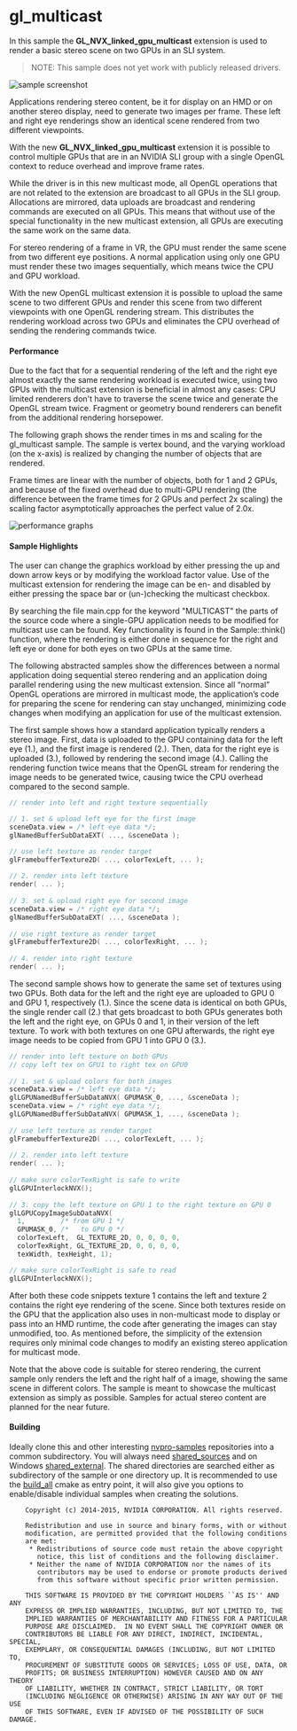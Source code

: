 # gl_multicast
In this sample the **GL_NVX_linked_gpu_multicast** extension is used to render a basic stereo scene on two GPUs in an SLI system.

>NOTE: This sample does not yet work with publicly released drivers.

![sample screenshot](https://github.com/nvpro-samples/gl_multicast/blob/master/doc/sample.png)

Applications rendering stereo content, be it for display on an HMD or on another stereo display, need to generate two images per frame. These left and right eye renderings show an identical scene rendered from two different viewpoints.

With the new **GL_NVX_linked_gpu_multicast** extension it is possible to control multiple GPUs that are in an NVIDIA SLI group with a single OpenGL context to reduce overhead and improve frame rates.

While the driver is in this new multicast mode, all OpenGL operations that are not related to the extension are broadcast to all GPUs in the SLI group. Allocations are mirrored, data uploads are broadcast and rendering commands are executed on all GPUs. This means that without use of the special functionality in the new multicast extension, all GPUs are executing the same work on the same data.

For stereo rendering of a frame in VR, the GPU must render the same scene from two different eye positions. A normal application using only one GPU must render these two images sequentially, which means twice the CPU and GPU workload.

With the new OpenGL multicast extension it is possible to upload the same scene to two different GPUs and render this scene from two different viewpoints with one OpenGL rendering stream. This distributes the rendering workload across two GPUs and eliminates the CPU overhead of sending the rendering commands twice.


#### Performance
Due to the fact that for a sequential rendering of the left and the right eye almost exactly the same rendering workload is executed twice, using two GPUs with the multicast extension is beneficial in almost any cases: CPU limited renderers don't have to traverse the scene twice and generate the OpenGL stream twice. Fragment or geometry bound renderers can benefit from the additional rendering horsepower. 

The following graph shows the render times in ms and scaling for the gl_multicast sample. The sample is vertex bound, and the varying workload (on the x-axis) is realized by changing the number of objects that are rendered.

Frame times are linear with the number of objects, both for 1 and 2 GPUs, and because of the fixed overhead due to multi-GPU rendering (the difference between the frame times for 2 GPUs and perfect 2x scaling) the scaling factor asymptotically approaches the perfect value of 2.0x.

![performance graphs](https://github.com/nvpro-samples/gl_multicast/blob/master/doc/performance.png)

#### Sample Highlights
The user can change the graphics workload by either pressing the up and down arrow keys or by modifying the workload factor value.
Use of the multicast extension for rendering the image can be en- and disabled by either pressing the space bar or (un-)checking the multicast checkbox.

By searching the file main.cpp for the keyword "MULTICAST" the parts of the source code where a single-GPU application needs to be modified for multicast use can be found. Key functionality is found in the Sample::think() function, where the rendering is either done in sequence for the right and left eye or done for both eyes on two GPUs at the same time.

The following abstracted samples show the differences between a normal application doing sequential stereo rendering and an application doing parallel rendering using the new multicast extension. Since all “normal” OpenGL operations are mirrored in multicast mode, the application’s code for preparing the scene for rendering can stay unchanged, minimizing code changes when modifying an application for use of the multicast extension. 

The first sample shows how a standard application typically renders a stereo image. First, data is uploaded to the GPU containing data for the left eye (1.), and the first image is rendered (2.). Then, data for the right eye is uploaded (3.), followed by rendering the second image (4.). Calling the rendering function twice means that the OpenGL stream for rendering the image needs to be generated twice, causing twice the CPU overhead compared to the second sample.

``` cpp
// render into left and right texture sequentially

// 1. set & upload left eye for the first image
sceneData.view = /* left eye data */;
glNamedBufferSubDataEXT( ..., &sceneData );

// use left texture as render target
glFramebufferTexture2D( ..., colorTexLeft, ... );
 
// 2. render into left texture
render( ... );
 
// 3. set & upload right eye for second image
sceneData.view = /* right eye data */;
glNamedBufferSubDataEXT( ..., &sceneData );
 
// use right texture as render target
glFramebufferTexture2D( ..., colorTexRight, ... );
 
// 4. render into right texture
render( ... );
```
The second sample shows how to generate the same set of textures using two GPUs. Both data for the left and the right eye are uploaded to GPU 0 and GPU 1, respectively (1.). Since the scene data is identical on both GPUs, the single render call (2.) that gets broadcast to both GPUs generates both the left and the right eye, on GPUs 0 and 1, in their version of the left texture. To work with both textures on one GPU afterwards, the right eye image needs to be copied from GPU 1 into GPU 0 (3.).

``` cpp
// render into left texture on both GPUs
// copy left tex on GPU1 to right tex on GPU0
 
// 1. set & upload colors for both images
sceneData.view = /* left eye data */;
glLGPUNamedBufferSubDataNVX( GPUMASK_0, ..., &sceneData );
sceneData.view = /* right eye data */;
glLGPUNamedBufferSubDataNVX( GPUMASK_1, ..., &sceneData );
 
// use left texture as render target
glFramebufferTexture2D( ..., colorTexLeft, ... );
 
// 2. render into left texture
render( ... );
 
// make sure colorTexRight is safe to write
glLGPUInterlockNVX();
 
// 3. copy the left texture on GPU 1 to the right texture on GPU 0
glLGPUCopyImageSubDataNVX(
  1,         /* from GPU 1 */ 
  GPUMASK_0, /*   to GPU 0 */ 
  colorTexLeft,  GL_TEXTURE_2D, 0, 0, 0, 0,
  colorTexRight, GL_TEXTURE_2D, 0, 0, 0, 0,
  texWidth, texHeight, 1);

// make sure colorTexRight is safe to read
glLGPUInterlockNVX();
```

After both these code snippets texture 1 contains the left and texture 2 contains the right eye rendering of the scene. Since both textures reside on the GPU that the application also uses in non-multicast mode to display or pass into an HMD runtime, the code after generating the images can stay unmodified, too. As mentioned before, the simplicity of the extension requires only minimal code changes to modify an existing stereo application for multicast mode.

Note that the above code is suitable for stereo rendering, the current sample only renders the left and the right half of a image, showing the same scene in different colors. The sample is meant to showcase the multicast extension as simply as possible. Samples for actual stereo content are planned for the near future.

#### Building
Ideally clone this and other interesting [nvpro-samples](https://github.com/nvpro-samples) repositories into a common subdirectory. You will always need [shared_sources](https://github.com/nvpro-samples/shared_sources) and on Windows [shared_external](https://github.com/nvpro-samples/shared_external). The shared directories are searched either as subdirectory of the sample or one directory up. It is recommended to use the [build_all](https://github.com/nvpro-samples/build_all) cmake as entry point, it will also give you options to enable/disable individual samples when creating the solutions.

```
    Copyright (c) 2014-2015, NVIDIA CORPORATION. All rights reserved.

    Redistribution and use in source and binary forms, with or without
    modification, are permitted provided that the following conditions
    are met:
     * Redistributions of source code must retain the above copyright
       notice, this list of conditions and the following disclaimer.
     * Neither the name of NVIDIA CORPORATION nor the names of its
       contributors may be used to endorse or promote products derived
       from this software without specific prior written permission.

    THIS SOFTWARE IS PROVIDED BY THE COPYRIGHT HOLDERS ``AS IS'' AND ANY
    EXPRESS OR IMPLIED WARRANTIES, INCLUDING, BUT NOT LIMITED TO, THE
    IMPLIED WARRANTIES OF MERCHANTABILITY AND FITNESS FOR A PARTICULAR
    PURPOSE ARE DISCLAIMED.  IN NO EVENT SHALL THE COPYRIGHT OWNER OR
    CONTRIBUTORS BE LIABLE FOR ANY DIRECT, INDIRECT, INCIDENTAL, SPECIAL,
    EXEMPLARY, OR CONSEQUENTIAL DAMAGES (INCLUDING, BUT NOT LIMITED TO,
    PROCUREMENT OF SUBSTITUTE GOODS OR SERVICES; LOSS OF USE, DATA, OR
    PROFITS; OR BUSINESS INTERRUPTION) HOWEVER CAUSED AND ON ANY THEORY
    OF LIABILITY, WHETHER IN CONTRACT, STRICT LIABILITY, OR TORT
    (INCLUDING NEGLIGENCE OR OTHERWISE) ARISING IN ANY WAY OUT OF THE USE
    OF THIS SOFTWARE, EVEN IF ADVISED OF THE POSSIBILITY OF SUCH DAMAGE.
```
